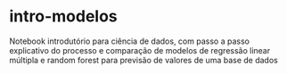 # intro-modelos
Notebook introdutório para ciência de dados, com passo a passo explicativo do processo e comparação de modelos de regressão linear múltipla e random forest para previsão de valores de uma base de dados
